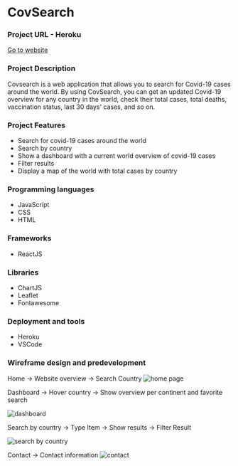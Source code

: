 <h1>CovSearch</h1>

<h3>Project URL - Heroku</h3>

[Go to website](https://quiet-peak-08322.herokuapp.com/)

<h3>Project Description</h3>

Covsearch is a web application that allows you to search for Covid-19 cases around the world. By using CovSearch, you can get an updated Covid-19 overview for any country in the world, check their total cases, total deaths, vaccination status, last 30 days' cases, and so on.

<h3>Project Features </h3>

<ul>
    <li>Search for covid-19 cases around the world</li>
    <li>Search by country</li>
    <li>Show a dashboard with a current world overview of covid-19 cases</li>
    <li>Filter results</li>
    <li>Display a map of the world with total cases by country</li>
</ul>

<h3>Programming languages</h3>
<ul>
    <li>JavaScript</li>
    <li>CSS</li>
    <li>HTML</li> 
</ul>
<h3>Frameworks</h3>
<ul>
    <li>ReactJS</li>
</ul>
<h3>Libraries</h3>
<ul>
    <li>ChartJS</li>
    <li>Leaflet</li>
    <li>Fontawesome</li>
</ul>
<h3>Deployment and tools</h3>
<ul>
    <li>Heroku</li>
    <li>VSCode</li>
</ul>

<h3>Wireframe design and predevelopment</h3>

Home -> Website overview -> Search Country
<img src="https://github.com/pamelaposada/covsearch-react/blob/main/project-proposal/home.png" alt="home page">

Dashboard -> Hover country -> Show overview per continent and favorite search

<img src="https://github.com/pamelaposada/covsearch-react/blob/main/project-proposal/dashboard.png" alt="dashboard">

Search by country -> Type Item -> Show results -> Filter Result

 <img src="https://github.com/pamelaposada/covsearch-react/blob/main/project-proposal/search-by-country.png" alt="search by country">

Contact -> Contact information
<img src="https://github.com/pamelaposada/covsearch-react/blob/main/project-proposal/contact.png" alt="contact">
